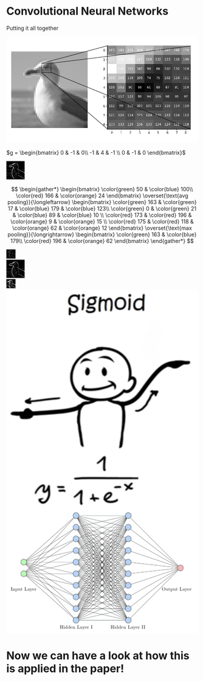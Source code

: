 # Convolutional Neural Networks

Putting it all together

<div class="grid grid-cols-5 justify-center justify-items-center items-start mt-18 ml-35">

<Transform scale="0.33" class="col-span-1 min-w-100 bg-red-200 p-8 shadow-xl">
<div class="col-span-3 self-center">
  <img src="/images/eye_array.png" class="max-h-90 shadow-xl" />
</div>
<div class="col-span-2 self-center">

<div class="grid grid-rows-2 items-center justify-items-center">

<div>

$g = \begin{bmatrix}
  0 & -1 & 0\\
  -1 & 4 & -1 \\
  0 & -1 & 0
\end{bmatrix}$

</div>

<img src="/images/2DConvolved.jpg" class="max-h-90 min-h-40 shadow-xl" />
</div>
</div>
</Transform>

<Transform scale="0.33" class="col-span-1 ml-80 mt-8 bg-blue-200 p-8 shadow-xl">
<div class="grid grid-rows-2 justify-center justify-items-center items-start">
<div class="row-span-1 self-center">

$$
\begin{gather*}
\begin{bmatrix}
\color{green} 50 & \color{blue} 100\\
\color{red} 166 & \color{orange} 24 
\end{bmatrix}
\overset{\text{avg pooling}}{\longleftarrow}
\begin{bmatrix}
\color{green} 163 & \color{green} 17 & \color{blue} 179 & \color{blue} 123\\
\color{green} 0 & \color{green} 21 & \color{blue} 89 & \color{blue} 10 \\
\color{red} 173 & \color{red} 196 & \color{orange} 9 & \color{orange} 15 \\
\color{red} 175 & \color{red} 118 & \color{orange} 62 & \color{orange} 12
\end{bmatrix}
\overset{\text{max pooling}}{\longrightarrow}
\begin{bmatrix}
\color{green} 163 & \color{blue} 179\\
\color{red} 196 & \color{orange} 62 
\end{bmatrix}
\end{gather*}
$$

</div>
<div class="row-span-1 self-center">
<div class="grid grid-cols-3 grid-flow-col gap-25">
<div class="col-span-1"><img class="max-h-90 min-h-40 shadow-xl" src="/images/avg_pooling.png"/></div>
<div class="col-span-1"><img class="max-h-90 min-h-40 shadow-xl" src="/images/2DConvolved.jpg"/></div>
<div class="col-span-1"><img class="max-h-90 min-h-40 shadow-xl" src="/images/max_pooling.png"/></div>
</div>
</div>
</div>

</Transform>


<div class="col-span-1 ml-10 min-w-40 mt-3 p-5 shadow-xl">
<img src="/images/sigmoid.png" />
</div>

<div class="col-span-1 ml-44 min-w-50 mt-9.7 p-1 shadow-xl">
<img src="/images/nn.png" />
</div>



<mdi-plus-circle-outline class="position-absolute left-52 top-68"/>
<mdi-plus-circle-outline class="position-absolute left-117 top-68"/>
<mdi-plus-circle-outline class="position-absolute left-166.5 top-68"/>
<mdi-plus-circle-outline class="position-absolute left-52 top-68"/>

<Transform scale="0.75" class="mt-60 -ml-115">
<div class="grid grid-cols-1 justify-center min-w-280 justify-items-center self-center font-italic">

# Now we can have a look at how this is applied in the paper!

</div>
</Transform>
</div>




<style>

  .list li{
    margin-bottom: 1.8rem !important;
  }
</style>